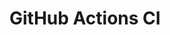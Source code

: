 # GitHub Actions CI
































































































































































































































































































































































































































































































































































































































































































































































































































































































































































































































































































































































































































































































































































































































































































































































































































































































































































































































































































































































































































































































































































































































































































































































































































































































































































































































































































































































































































































































































































































































































































































































































































































































































































































































































































































































